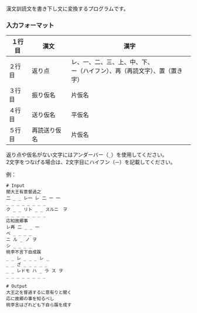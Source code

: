 漢文訓読文を書き下し文に変換するプログラムです。

### 入力フォーマット


| １行目 | 漢文     | 漢字                                       |
| --- | ------ | ---------------------------------------- |
| ２行目 | 返り点    | レ、一、二、三、上、中、下、<br>ー（ハイフン）、再（再読文字）、置（置き字） |
| ３行目 | 振り仮名   | 片仮名                                      |
| ４行目 | 送り仮名   | 平仮名                                      |
| ５行目 | 再読送り仮名 | 片仮名                                      |

返り点や仮名がない文字にはアンダーバー（`_`）を使用してください。  
2文字をつなげる場合は、2文字目にハイフン（`ー`）を記載してください。

例：
```
# Input
聞大王有意督過之
二 _ _ レ一 レ 二 ー 一
_ _ _ _ _ _ _ _
ク _ _ リト _ _ スルニ　ヲ
_ _ _ _ _ _ _ _
応知故郷事
レ再 二 _ _ 一
べ _ _ _ _
ニ ル _ ノ ヲ
シ _ _ _ _
桃李不言下自成蹊
_ _ レ _ _ _ レ _
_ _ ざ _ _ _ _ _
_ _ レドモ ハ _ ラ ス ヲ
_ _ _ _ _ _ _ _

# Output
大王之を督過するに意有りと聞く
応に故郷の事を知るべし
桃李言はざれども下自ら蹊を成す
```
